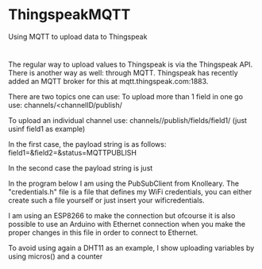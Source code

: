 # ThingspeakMQTT
Using MQTT to upload data to Thingspeak
#
The regular way to upload values to Thingspeak is via the Thingspeak API. There is another way as well: through MQTT. Thingspeak has recently added an MQTT broker for this at mqtt.thingspeak.com:1883.

There are two topics one can use:
To upload more than 1 field in one go use:
channels/<channelID/publish/<channelAPI>

To upload an individual channel use:
channels/<channelID>/publish/fields/field1/<channelAPI> (just usinf field1 as example)

In the first case, the payload string is as follows: field1=<value1>&field2=<value2>&status=MQTTPUBLISH

In the second case the payload string is just <value1>

In the program below I am using the PubSubClient from Knolleary. The "credentials.h" file is a file that defines my WiFi credentials, you can either create such a file yourself or just insert your wificredentials.

I am using an ESP8266 to make the connection but ofcourse it is also possible to use an Arduino with Ethernet connection when you make the proper changes  in this file in order to connect to Ethernet.

To avoid using again a DHT11 as an example, I show uploading variables by using micros() and a counter

